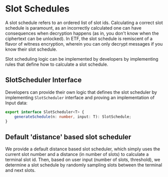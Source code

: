 # Slot Schedules

A slot schedule refers to an ordered list of slot ids. Calculating a correct slot schedule is paramount, as an incorrectly calculated one can have consequences when decryption happens (as in, you don't know when the ciphertext can be unlocked). In ETF, the slot schedule is remiscent of a flavor of witness encryption, wherein you can only decrypt messages if you know their slot schedule.

Slot scheduling logic can be implemented by developers by implementing rules that define how to calculate a slot schedule.

## SlotScheduler Interface

Developers can provide their own logic that defines the slot scheduler by implementing `SlotScheduler` interface and proving an implementation of Input data:

``` typescript
export interface SlotScheduler<T> {
    generateSchedule(n: number, input: T): SlotSchedule;
}
```

## Default 'distance' based slot scheduler

We provide a default distance based slot scheduler, which simply uses the current slot number and a distance (in number of slots) to calculate a terminal slot id. Then, based on user input (number of slots, threshold), we determine a slot schedule by randomly sampling slots between the terminal and next slots.